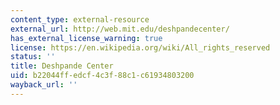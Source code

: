 ```yaml
---
content_type: external-resource
external_url: http://web.mit.edu/deshpandecenter/
has_external_license_warning: true
license: https://en.wikipedia.org/wiki/All_rights_reserved
status: ''
title: Deshpande Center
uid: b22044ff-edcf-4c3f-88c1-c61934803200
wayback_url: ''
---
```

